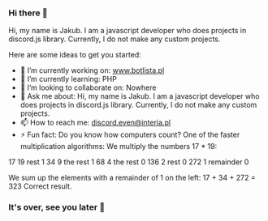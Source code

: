 ### Hi there 👋

Hi, my name is Jakub. I am a javascript developer who does projects in discord.js library. Currently, I do not make any custom projects.

Here are some ideas to get you started:

- 🔭 I’m currently working on: www.botlista.pl
- 🌱 I’m currently learning: PHP
- 👯 I’m looking to collaborate on: Nowhere
- 💬 Ask me about: Hi, my name is Jakub. I am a javascript developer who does projects in discord.js library. Currently, I do not make any custom projects.
- 📫 How to reach me: discord.even@interia.pl
- ⚡ Fun fact: Do you know how computers count? One of the faster multiplication algorithms:
We multiply the numbers 17 * 19:

17 19 rest 1
34 9 the rest 1
68 4 the rest 0
136 2 rest 0
272 1 remainder 0

We sum up the elements with a remainder of 1 on the left: 17 + 34 + 272 = 323
Correct result.

### It's over, see you later 👋
